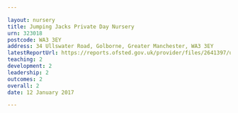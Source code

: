 ```yaml
---

layout: nursery
title: Jumping Jacks Private Day Nursery
urn: 323018
postcode: WA3 3EY
address: 34 Ullswater Road, Golborne, Greater Manchester, WA3 3EY
latestReportUrl: https://reports.ofsted.gov.uk/provider/files/2641397/urn/323018.pdf
teaching: 2
development: 2
leadership: 2
outcomes: 2
overall: 2
date: 12 January 2017

---
```

